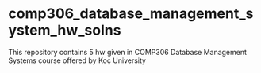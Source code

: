 # comp306_database_management_system_hw_solns
This repository contains 5 hw given in COMP306 Database Management Systems course offered by Koç University
